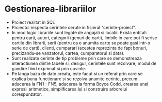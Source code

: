 # Gestionarea-librariilor
- Proiect realitat in SQL
- Proiectul respecta cerintele cerute in fisierul "cerinte-proiect".  
- In mod logic librariile sunt legate de angajati si locatii. Exista entitati pentru carti, autori, categorii (genuri de carti), limbile in care pot fi scrise cartile din librarii, serii (pentru ca o anumita carte se poate gasi intr-o serie de carti), clienti, cumparari (acestea reprezinta de fapt bonuri, precizandu-se vanzatorul, cartea, cumparatorul si data).
- Sunt realizate cerinte de tip probleme prin care se demonstreaza interactiunea dintre tabele si, desigur, cerintele sunt rezolvare, modul de gandire fiind exprimat si prin cuvinte.
- Pe langa baza de date creata, este facut si un referat prin care se explica buna functionare si se rezolva anumite cerinte, precum: aducerea la FN1 - FN5, aducerea la forma Boyce Codd, crearea unei expresii aritmetice, simplificarea lui si construire arborelui corespunzator. 

